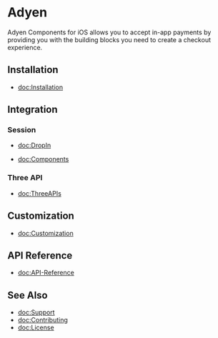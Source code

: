 # Adyen

Adyen Components for iOS allows you to accept in-app payments by providing you with the building blocks you need to create a checkout experience.

## Installation

- <doc:Installation>

## Integration

### Session

- <doc:DropIn>

- <doc:Components>

### Three API

- <doc:ThreeAPIs>

## Customization

- <doc:Customization>

## API Reference

- <doc:API-Reference>

## See Also

- <doc:Support>
- <doc:Contributing>
- <doc:License>

